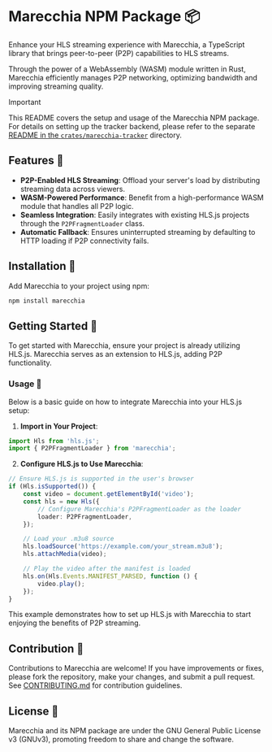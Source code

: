 # Marecchia NPM Package 📦

Enhance your HLS streaming experience with Marecchia, a TypeScript library that brings peer-to-peer (P2P) capabilities to HLS streams.

Through the power of a WebAssembly (WASM) module written in Rust, Marecchia efficiently manages P2P networking, optimizing bandwidth and improving streaming quality.

> [!IMPORTANT]
> This README covers the setup and usage of the Marecchia NPM package.
> For details on setting up the tracker backend, please refer to the separate [README in the `crates/marecchia-tracker`](https://github.com/ferrohd/marecchia/blob/master/crates/marecchia-tracker/README.md) directory.

## Features 🚀

- **P2P-Enabled HLS Streaming**: Offload your server's load by distributing streaming data across viewers.
- **WASM-Powered Performance**: Benefit from a high-performance WASM module that handles all P2P logic.
- **Seamless Integration**: Easily integrates with existing HLS.js projects through the `P2PFragmentLoader` class.
- **Automatic Fallback**: Ensures uninterrupted streaming by defaulting to HTTP loading if P2P connectivity fails.

## Installation 💾

Add Marecchia to your project using npm:

```bash
npm install marecchia
```

## Getting Started 🌱

To get started with Marecchia, ensure your project is already utilizing HLS.js. Marecchia serves as an extension to HLS.js, adding P2P functionality.

### Usage 🔧

Below is a basic guide on how to integrate Marecchia into your HLS.js setup:

1. **Import in Your Project**:

```typescript
import Hls from 'hls.js';
import { P2PFragmentLoader } from 'marecchia';
```

2. **Configure HLS.js to Use Marecchia**:

```typescript
// Ensure HLS.js is supported in the user's browser
if (Hls.isSupported()) {
    const video = document.getElementById('video');
    const hls = new Hls({
        // Configure Marecchia's P2PFragmentLoader as the loader
        loader: P2PFragmentLoader,
    });

    // Load your .m3u8 source
    hls.loadSource('https://example.com/your_stream.m3u8');
    hls.attachMedia(video);

    // Play the video after the manifest is loaded
    hls.on(Hls.Events.MANIFEST_PARSED, function () {
        video.play();
    });
}
```

This example demonstrates how to set up HLS.js with Marecchia to start enjoying the benefits of P2P streaming.

## Contribution 🤝

Contributions to Marecchia are welcome! If you have improvements or fixes, please fork the repository, make your changes, and submit a pull request. See [CONTRIBUTING.md](CONTRIBUTING.md) for contribution guidelines.

## License 📜

Marecchia and its NPM package are under the GNU General Public License v3 (GNUv3), promoting freedom to share and change the software.
